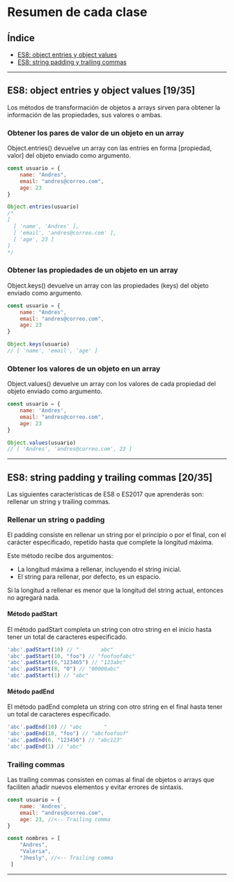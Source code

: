 # Resumen de cada clase

## Índice
* [ES8: object entries y object values](#id1)
* [ES8: string padding y trailing commas](#id2)

------------

## ES8: object entries y object values [19/35]<a name="id1"></a>

Los métodos de transformación de objetos a arrays sirven para obtener la información de las propiedades, sus valores o ambas.

### Obtener los pares de valor de un objeto en un array
Object.entries() devuelve un array con las entries en forma [propiedad, valor] del objeto enviado como argumento.
````javascript
const usuario = {
    name: "Andres",
    email: "andres@correo.com",
    age: 23
}

Object.entries(usuario) 
/* 
[
  [ 'name', 'Andres' ],
  [ 'email', 'andres@correo.com' ],
  [ 'age', 23 ]
]  
*/
````
### Obtener las propiedades de un objeto en un array
Object.keys() devuelve un array con las propiedades (keys) del objeto enviado como argumento.
````javascript
const usuario = {
    name: "Andres",
    email: "andres@correo.com",
    age: 23
}

Object.keys(usuario) 
// [ 'name', 'email', 'age' ]
````
### Obtener los valores de un objeto en un array
Object.values() devuelve un array con los valores de cada propiedad del objeto enviado como argumento.
````javascript
const usuario = {
    name: 'Andres',
    email: "andres@correo.com",
    age: 23
}

Object.values(usuario) 
// [ 'Andres', 'andres@correo.com', 23 ]
````

------------

## ES8: string padding y trailing commas [20/35]<a name="id2"></a>
Las siguientes características de ES8 o ES2017 que aprenderás son: rellenar un string y trailing commas.

### Rellenar un string o padding
El padding consiste en rellenar un string por el principio o por el final, con el carácter especificado, repetido hasta que complete la longitud máxima.

Este método recibe dos argumentos:
* La longitud máxima a rellenar, incluyendo el string inicial.
* El string para rellenar, por defecto, es un espacio.

Si la longitud a rellenar es menor que la longitud del string actual, entonces no agregará nada.

#### Método padStart
El método padStart completa un string con otro string en el inicio hasta tener un total de caracteres especificado.
````javascript
'abc'.padStart(10) // "       abc"
'abc'.padStart(10, "foo") // "foofoofabc"
'abc'.padStart(6,"123465") // "123abc"
'abc'.padStart(8, "0") // "00000abc"
'abc'.padStart(1) // "abc"
````
#### Método padEnd
El método padEnd completa un string con otro string en el final hasta tener un total de caracteres especificado.
````javascript
'abc'.padEnd(10) // "abc       "
'abc'.padEnd(10, "foo") // "abcfoofoof"
'abc'.padEnd(6, "123456") // "abc123"
'abc'.padEnd(1) // "abc"
````
### Trailing commas
Las trailing commas consisten en comas al final de objetos o arrays que faciliten añadir nuevos elementos y evitar errores de sintaxis.
````javascript
const usuario = {
    name: 'Andres',
    email: "andres@correo.com",
    age: 23, //<-- Trailing comma
}

const nombres = [
    "Andres",
    "Valeria",
    "Jhesly", //<-- Trailing comma
 ]
 ````

------------